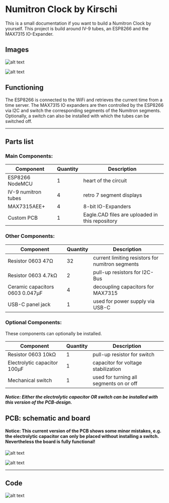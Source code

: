 # Numitron Clock by Kirschi

This is a small documentation if you want to build a Numitron Clock by yourself. This project is build around IV-9 tubes, an ESP8266 and the MAX7315 IO-Expander.

## Images

![alt text](https://i.imgur.com/WxeO8AT.jpeg)

![alt text](https://i.imgur.com/QRNSPmU.jpeg)

## Functioning

The ESP8266 is connected to the WiFi and retrieves the current time from a time server. The MAX7315 IO expanders are then controlled by the ESP8266 via I2C and switch the corresponding segments of the Numitron segments.
Optionally, a switch can also be installed with which the tubes can be switched off.

------

## Parts list

### Main Components:

                   
Component  | Quantity | Description |
------------- | ------------- | ------------- |
ESP8266 NodeMCU  | 1 | heart of the circuit |
IV-9 numitron tubes | 4 | retro 7 segment displays |
MAX7315AEE+ | 4 | 8-bit IO-Expanders |
Custom PCB | 1 | Eagle.CAD files are uploaded in this repository |

### Other Components:

                    
| Component  | Quantity | Description |
| ------------- | ------------- | ------------- | 
| Resistor 0603 47Ω  | 32  | current limiting resistors for numitron segments |
| Resistor 0603 4.7kΩ  | 2  | pull-up resistors for I2C-Bus |
| Ceramic capacitors  0603 0.047µF  | 4  | decoupling capacitors for MAX7315 |
| USB-C panel jack  | 1  | used for power supply via USB-C |
                    
### Optional Components:
These components can optionally be installed.

| Component  | Quantity | Description |
| ------------- | ------------- | ------------- |
| Resistor 0603 10kΩ  | 1 | pull-up resistor for switch |
| Electrolytic capacitor 100µF   | 1  | capacitor for voltage stabilization |
| Mechanical switch  | 1  | used for turning all segments on or off |

##### Notice: Either the electrolytic capacitor OR switch can be installed with this version of the PCB-design.

## PCB: schematic and board

#### Notice: This current version of the PCB shows some minor mistakes, e.g. the electrolytic capacitor can only be placed without installing a switch. Nevertheless the board is fully functional!

![alt text](https://i.imgur.com/8OrW7NU.jpeg)

![alt text](https://i.imgur.com/ZAZqbi8.jpeg)

------
## Code
![alt text](https://i.imgur.com/cIVGxHw.png)


